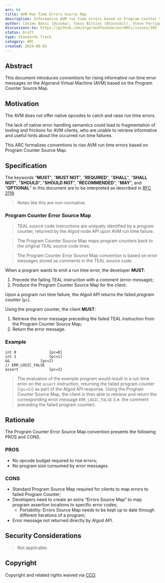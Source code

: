 ```yaml
---
arc: 64
title: AVM Run Time Errors Source Map
description: Informative AVM run time errors based on Program Counter Source Map
author: Cosimo Bassi (@cusma), Tasos Bitsios (@tasosbit), Steve Ferrigno (@nullun)
discussions-to: https://github.com/algorandfoundation/ARCs/issues/305
status: Draft
type: Standards Track
category: ARC
created: 2024-08-05
---
```


## Abstract

This document introduces conventions for rising informative run time error messages
on the Algorand Virtual Machine (AVM) based on the Program Counter Source Map.

## Motivation

The AVM does not offer native opcodes to catch and raise run time errors.

The lack of native error handling semantics could lead to fragmentation of tooling
and frictions for AVM clients, who are unable to retrieve informative and useful
hints about the occurred run time failures.

This ARC formalizes conventions to rise AVM run time errors based on Program Counter
Source Map.

## Specification

The keywords "**MUST**", "**MUST NOT**", "**REQUIRED**", "**SHALL**", "**SHALL NOT**",
"**SHOULD**", "**SHOULD NOT**", "**RECOMMENDED**", "**MAY**", and "**OPTIONAL**"
in this document are to be interpreted as described in <a href="https://datatracker.ietf.org/doc/html/rfc2119">RFC 2119</a>.

> Notes like this are non-normative.

### Program Counter Error Source Map

> TEAL source code instructions are uniquely identified by a program counter, returned
> by the Algod node API upon AVM run time failure.

> The Program Counter Source Map maps program counters back to the original TEAL
> source code lines.

> The Program Counter Error Source Map convention is based on error messages stored
> as comments in the TEAL source code.

When a program wants to emit a run time error, the developer **MUST**:

1. Precede the failing TEAL instruction with a comment (error message);
1. Produce the Program Counter Source Map for the client.

Upon a program run time failure, the Algod API returns the failed *program counter*
(`pc`).

Using the program counter, the client **MUST**:

1. Retrieve the error message preceding the failed TEAL instruction from the Program
Counter Source Map;
1. Return the error message.

### Example

```
int 0				[pc=0]
int 1				[pc=1]
&&				[pc=2]
// ERR_LOGIC_FALSE
assert				[pc=3]
```

> The evaluation of the example program would result in a run time error on the
> `assert` instruction, returning the failed program counter (`[pc=3]`) as part
> of the Algod API response. Using the Program Counter Source Map, the client is
> then able to retrieve and return the corresponding error message `ERR_LOGIC_FALSE`
> (i.e. the comment preceding the failed program counter).

## Rationale

The Program Counter Error Source Map convention presents the following PROS and
CONS.

### PROS

- No opcode budget required to rise errors;
- No program size consumed by error messages.

### CONS

- Standard Program Source Map required for clients to map errors to failed Program
Counter;
- Developers need to create an extra “Errors Source Map” to map program assertion
locations to specific error codes;
  - Portability: Errors Source Map needs to be kept up to date through different
  iterations of a program;
- Error message not returned directly by Algod API.

## Security Considerations

> Not applicable.

## Copyright

Copyright and related rights waived via <a href="https://creativecommons.org/publicdomain/zero/1.0/">CCO</a>.
